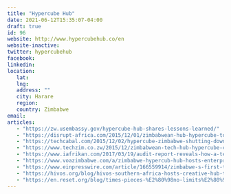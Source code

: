 ```yaml
---
title: "Hypercube Hub"
date: 2021-06-12T15:35:07-04:00
draft: true
id: 96
website: http://www.hypercubehub.co/en
website-inactive: 
twitter: hypercubehub
facebook: 
linkedin: 
location: 
   lat: 
   lng: 
   address: ""
   city: Harare
   region: 
   country: Zimbabwe
email: 
articles:
   - "https://zw.usembassy.gov/hypercube-hub-shares-lessons-learned/"
   - "https://disrupt-africa.com/2015/12/01/zimbabwean-hub-hypercube-to-close-due-to-lack-of-funding/"
   - "https://techcabal.com/2015/12/02/hypercube-zimbabwe-shutting-down/"
   - "https://www.techzim.co.zw/2015/12/zimbabwean-tech-hub-hypercube-closes-cites-challenges-with-funding/"
   - "https://www.iafrikan.com/2017/03/19/audit-report-reveals-how-a-tech-hubs-management-in-zimbabwe-abused-donor-funds/"
   - "https://www.voazimbabwe.com/a/zimbabwe-hypercub-hub-hosts-enterprenuers-in-harare/2647605.html"
   - "https://www.einpresswire.com/article/166559914/zimbabwe-s-first-tech-hub-to-launch-in-november"
   - "https://hivos.org/blog/hivos-southern-africa-hosts-creative-hub-think-tank/"
   - "https://en.reset.org/blog/times-pieces-%E2%80%98no-limits%E2%80%99-rejuvenating-youth-employment-zimbabwe-04262014"
---
```


